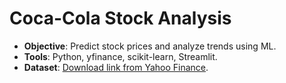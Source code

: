 # Coca-Cola Stock Analysis
- **Objective**: Predict stock prices and analyze trends using ML.
- **Tools**: Python, yfinance, scikit-learn, Streamlit.
- **Dataset**: [Download link from Yahoo Finance](https://finance.yahoo.com/quote/KO/history/).
